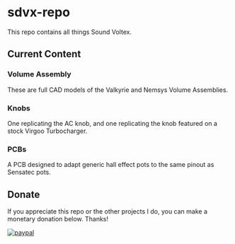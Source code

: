 # sdvx-repo

This repo contains all things Sound Voltex.
 
## Current Content

### Volume Assembly

These are full CAD models of the Valkyrie and Nemsys Volume Assemblies.

### Knobs

One replicating the AC knob, and one replicating the knob featured on a stock Virgoo Turbocharger.

### PCBs

A PCB designed to adapt generic hall effect pots to the same pinout as Sensatec pots.

## Donate

If you appreciate this repo or the other projects I do, you can make a monetary donation below. Thanks!

[![paypal](https://www.paypalobjects.com/en_US/i/btn/btn_donate_SM.gif)](https://www.paypal.com/donate/?business=6M7ENNVE2ZP5Q&no_recurring=1&currency_code=USD)